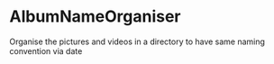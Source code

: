 # AlbumNameOrganiser
Organise the pictures and videos in a directory to have same naming convention via date
